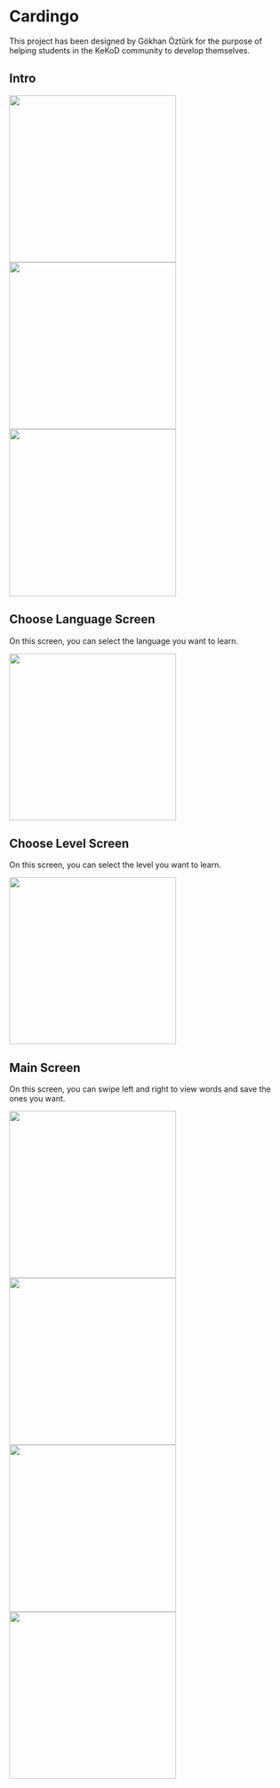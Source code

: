 # Cardingo
This project has been designed by Gökhan Öztürk for the purpose of helping students in the KeKoD community to develop themselves.

## Intro
<img src="https://github.com/user-attachments/assets/395cc8a1-97fb-464e-b15b-3f731d4fda7b" width="300"> <img src="https://github.com/user-attachments/assets/0fd193d9-59af-4a3b-9c3f-ea10f3197d34" width="300"> <img src="https://github.com/user-attachments/assets/822e431e-1979-46b4-8a81-2cec45cdb136" width="300"> 

## Choose Language Screen
On this screen, you can select the language you want to learn.

<img src="https://github.com/user-attachments/assets/aa162936-e876-49db-9522-fc8f5bb10b36" width="300">

## Choose Level Screen
On this screen, you can select the level you want to learn.

<img src="https://github.com/user-attachments/assets/10312017-3627-4f0e-b1d8-0b9ffe1e3573" width="300">

## Main Screen
On this screen, you can swipe left and right to view words and save the ones you want.

<img src="https://github.com/user-attachments/assets/84fc51d2-6b84-47b8-a014-00fb58de10b8" width="300"> <img src="https://github.com/user-attachments/assets/a100274e-4631-451d-98ca-a2b5db7d22f4" width="300"> <img src="https://github.com/user-attachments/assets/f36f4e45-4091-4548-9650-862da88a84e6" width="300"> <img src="https://github.com/user-attachments/assets/61ffc555-b4b4-48bf-b424-bed22b6e3ce8" width="300"> 
